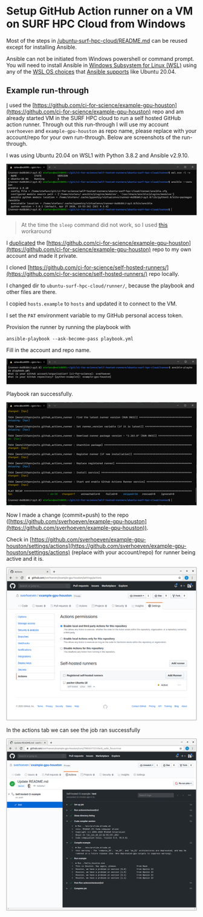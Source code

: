 # Setup GitHub Action runner on a VM on SURF HPC Cloud from Windows

Most of the steps in [/ubuntu-surf-hpc-cloud/README.md](/ubuntu-surf-hpc-cloud/README.md) can be reused except for installing Ansible.

Ansible can not be initiated from Windows powershell or command prompt.
You will need to install Ansible in [Windows Subsystem for Linux (WSL)](https://docs.microsoft.com/en-us/windows/wsl/) using any of the [WSL OS choices](https://docs.microsoft.com/en-us/windows/wsl/install-win10#install-your-linux-distribution-of-choice) that [Ansible supports](https://docs.ansible.com/ansible/latest/installation_guide/intro_installation.html) like Ubuntu 20.04.


## Example run-through

[I](https://github.com/sverhoeven) used the [https://github.com/ci-for-science/example-gpu-houston](https://github.com/ci-for-science/example-gpu-houston) repo and am already started VM in the SURF HPC cloud to run a self hosted GitHub action runner. Through out this run-through I will use my account `sverhoeven` and `example-gpu-houston` as repo name, please replace with your account/repo for your own run-through. Below are screenshots of the run-through.

I was using Ubuntu 20.04 on WSL1 with Python 3.8.2 and Ansible v2.9.10.

![Versions](ci-hpc-versions.png)

> At the time the `sleep` command did not work, so I used [this](https://github.com/microsoft/WSL/issues/4898#issuecomment-642703700) workaround

I [duplicated](https://help.github.com/en/github/creating-cloning-and-archiving-repositories/duplicating-a-repository) the [https://github.com/ci-for-science/example-gpu-houston](https://github.com/ci-for-science/example-gpu-houston) repo to my own account and made it private.

I cloned [https://github.com/ci-for-science/self-hosted-runners/](https://github.com/ci-for-science/self-hosted-runners/) repo locally.

I changed dir to `ubuntu-surf-hpc-cloud/runner/`, because the playbook and other files are there.

I copied `hosts.example` to `hosts` and updated it to connect to the VM.

I set the `PAT` environment variable to my GitHub personal access token.

Provision the runner by running the playbook with

```shell
ansible-playbook --ask-become-pass playbook.yml
```

Fill in the account and repo name.

![Fill in the account and repo name](ci-hpc-prompt.png)

Playbook ran successfully.

![Playbook ran OK](ci-hpc-playbook-end.png)

Now I made a change (commit+push) to the repo ([https://github.com/sverhoeven/example-gpu-houston](https://github.com/sverhoeven/example-gpu-houston)).

Check in [https://github.com/sverhoeven/example-gpu-houston/settings/actions](https://github.com/sverhoeven/example-gpu-houston/settings/actions) (replace with your account/repo) for runner being active and it is.

![Runner status](ci-runner-active.png)

In the actions tab we can see the job ran successfully

![Job ran OK](ci-action.png)
